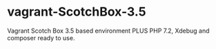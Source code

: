# vagrant-ScotchBox-3.5
Vagrant Scotch Box  3.5  based environment PLUS PHP 7.2, Xdebug and composer ready to use.
